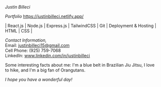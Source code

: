 *Justin Billeci*

*Portfolio* https://justinbilleci.netlify.app/
 
| React.js | Node.js | Express.js | TailwindCSS | Git | Deployment & Hosting | HTML | CSS |

*Contact Information,*                                                                                                                                                  
Email: justinbilleci15@gmail.com                                                                                                                                       
Cell Phone: (925) 759-7068                                                                                                                                             
LinkedIn: www.linkedin.com/in/justinbilleci                                                                                                                            

Some interesting facts about me: I'm a blue belt in Brazilian Jiu Jitsu, I love to hike, and I'm a big fan of Orangutans. 

*I hope you have a wonderful day!*
